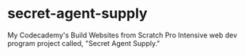 # secret-agent-supply
My Codecademy's Build Websites from Scratch Pro Intensive web dev program project called, "Secret Agent Supply."
